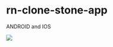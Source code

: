 # rn-clone-stone-app

ANDROID and IOS

![](https://drive.google.com/file/d/19CH0XTJodRbIIB7ucMUVoUP7aL3GHEQ8/view)
